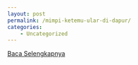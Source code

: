 ```yaml
---
layout: post
permalink: /mimpi-ketemu-ular-di-dapur/
categories:
    - Uncategorized
---
```


[Baca Selengkapnya](/08)